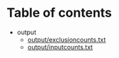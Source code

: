 # Table of contents

* output
  * [output/exclusioncounts.txt](output/exclusioncounts.txt)
  * [output/inputcounts.txt](output/inputcounts.txt)
